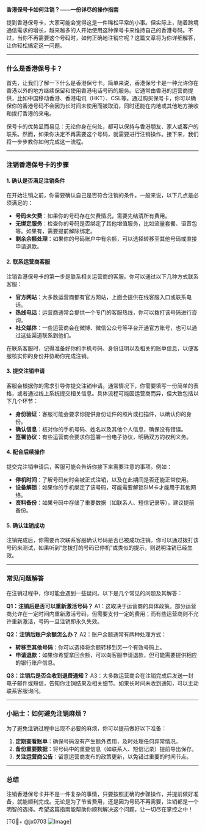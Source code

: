 **香港保号卡如何注销？——一份详尽的操作指南**

提到香港保号卡，大家可能会觉得这是一件稀松平常的小事。但实际上，随着跨境通信需求的增长，越来越多的人开始使用这种保号卡来维持自己的香港号码。不过，当你不再需要这个号码时，如何正确地注销它呢？这篇文章将为你详细解答，让你轻松搞定这一问题。

---

### 什么是香港保号卡？

首先，让我们了解一下什么是香港保号卡。简单来说，香港保号卡是一种允许你在香港以外的地方继续保留和使用香港电话号码的服务。它通常由香港的运营商提供，比如中国移动香港、香港电讯（HKT）、CSL等。通过购买保号卡，你可以确保你的香港号码不会因为长时间未使用而被取消，同时还能在内地或其他地方接收和拨打香港的来电。

保号卡的优势显而易见：无论你身在何处，都可以保持与香港朋友、家人或客户的联系。然而，如果你决定不再需要这个号码，就需要进行注销操作。接下来，我们将一步步教你如何完成这一流程。

---

### 注销香港保号卡的步骤

#### 1. 确认是否满足注销条件
在开始注销之前，你需要确认自己是否符合注销的条件。一般来说，以下几点是必须满足的：

- **号码未欠费**：如果你的号码存在欠费情况，需要先结清所有费用。
- **无绑定服务**：检查你的号码是否绑定了其他增值服务，比如流量套餐、语音包等。如果有，需要提前解除绑定。
- **剩余余额处理**：如果你的号码账户中有余额，可以选择转移至其他号码或直接申请退款。

#### 2. 联系运营商客服
注销香港保号卡的第一步是联系相关运营商的客服。你可以通过以下几种方式联系客服：

- **官方网站**：大多数运营商都有官方网站，上面会提供在线客服入口或联系电话。
- **热线电话**：运营商通常会提供一个专门的客服热线，你可以拨打该号码进行咨询。
- **社交媒体**：一些运营商会在微博、微信公众号等平台开通官方账号，也可以通过这些渠道联系到他们。

在联系客服时，记得准备好你的手机号码、身份证明以及相关的账单信息，以便客服核实你的身份并协助你完成注销。

#### 3. 提交注销申请
客服会根据你的需求引导你提交注销申请。通常情况下，你需要填写一份简单的表格，或者通过线上系统提交相关信息。具体流程可能因运营商而异，但大致包括以下几个环节：

- **身份验证**：客服可能会要求你提供身份证件的照片或扫描件，以确认你的身份。
- **确认信息**：核对你的手机号码、姓名以及其他个人信息，确保没有错误。
- **签署协议**：有些运营商会要求你签署一份电子协议，明确双方的权利义务。

#### 4. 配合后续操作
提交完注销申请后，客服可能会告诉你接下来需要注意的事项。例如：

- **停机时间**：了解号码何时会被正式注销，以及在此期间是否还能正常使用。
- **设备解锁**：如果你的手机绑定了该号码，可能需要解锁SIM卡才能用于其他网络。
- **资料备份**：如果号码中存储了重要数据（如联系人、短信记录等），建议提前备份。

#### 5. 确认注销成功
注销完成后，你需要再次联系客服确认号码是否已被成功注销。你可以通过拨打该号码来测试，如果听到“您拨打的号码已停机”或类似的提示，则说明注销已经生效。

---

### 常见问题解答

在注销过程中，你可能会遇到一些疑问。以下是几个常见的问题及其解答：

**Q1：注销后是否可以重新激活号码？**
A1：这取决于运营商的具体政策。部分运营商允许在一定时间内重新激活号码，但需要支付一定的费用；而有些运营商则不允许重新激活，号码一旦注销即永久失效。

**Q2：注销后账户余额怎么办？**
A2：账户余额通常有两种处理方式：
- **转移至其他号码**：你可以选择将余额转移到另一个有效号码上。
- **申请退款**：如果你希望拿回余额，可以向客服申请退款，但可能需要提供相应的银行账户信息。

**Q3：注销后是否会收到退费通知？**
A3：大多数运营商会在注销完成后发送一封电子邮件或短信，告知你注销结果及相关细节。如果长时间未收到通知，可以主动联系客服询问。

---

### 小贴士：如何避免注销麻烦？

为了避免注销过程中出现不必要的麻烦，你可以提前做好以下准备：

1. **定期查看账单**：确保号码没有产生额外费用，及时处理任何异常情况。
2. **备份重要数据**：将号码中的重要信息（如联系人、短信记录）提前导出保存。
3. **关注运营商公告**：留意运营商发布的政策更新，以免错过重要的时间节点。

---

### 总结

注销香港保号卡并不是一件复杂的事情，只要按照正确的步骤操作，并提前做好准备，就能顺利完成。无论是为了节省费用，还是因为号码不再需要，注销都是一个明智的选择。希望这篇指南能帮助你顺利解决这个问题，让一切尽在掌控之中！

[TG💪+ @jx0703 ![Image](https://github.com/user-attachments/assets/dbca1d08-cadb-493c-b0ec-ad6f7a83f270)]